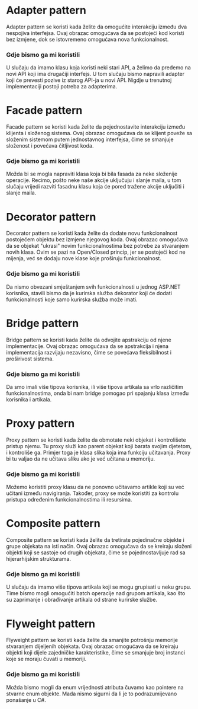 # Adapter pattern

Adapter pattern se koristi kada želite da omogućite interakciju između dva nespojiva interfejsa. 
Ovaj obrazac omogućava da se postojeći kod koristi bez izmjene, dok se istovremeno omogućava nova funkcionalnost.

### Gdje bismo ga mi koristili

U slučaju da imamo klasu koja koristi neki stari API, a želimo da pređemo na novi API koji ima drugačiji interfejs.
U tom slučaju bismo napravili adapter koji će prevesti pozive iz starog API-ja u novi API.
Nigdje u trenutnoj implementaciji postoji potreba za adapterima.

# Facade pattern 

Facade pattern se koristi kada želite da pojednostavite interakciju između klijenta i složenog sistema.
Ovaj obrazac omogućava da se klijent poveže sa složenim sistemom putem jednostavnog interfejsa, čime se smanjuje složenost i povećava čitljivost koda.

### Gdje bismo ga mi koristili

Možda bi se mogla napraviti klasa koja bi bila fasada za neke složenije operacije.
Recimo, pošto neke naše akcije uključuju i slanje maila, u tom slučaju vrijedi razviti 
fasadnu klasu koja će pored tražene akcije uključiti i slanje maila.

# Decorator pattern

Decorator pattern se koristi kada želite da dodate novu funkcionalnost postojećem objektu bez izmjene njegovog koda.
Ovaj obrazac omogućava da se objekat "ukrasi" novim funkcionalnostima bez potrebe za stvaranjem novih klasa.
Ovim se pazi na Open/Closed princip, jer se postojeći kod ne mijenja, već se dodaju nove klase koje proširuju funkcionalnost.

### Gdje bismo ga mi koristili

Da nismo obvezani smještanjem svih funkcionalnosti u jednog ASP.NET korisnika,
stavili bismo da je kurirska služba dekorator koji će dodati funkcionalnosti 
koje samo kurirska služba može imati.

# Bridge pattern

Bridge pattern se koristi kada želite da odvojite apstrakciju od njene implementacije.
Ovaj obrazac omogućava da se apstrakcija i njena implementacija razvijaju nezavisno, čime se povećava fleksibilnost i proširivost sistema.

### Gdje bismo ga mi koristili

Da smo imali više tipova korisnika, ili više tipova artikala sa vrlo različitim funkcionalnostima,
onda bi nam bridge pomogao pri spajanju klasa između korisnika i artikala.

# Proxy pattern

Proxy pattern se koristi kada želite da obmotate neki objekat i kontrolišete pristup njemu.
Tu proxy služi kao parent objekat koji barata svojim djetetom, i kontroliše ga.
Primjer toga je klasa slika koja ima funkciju učitavanja. Proxy bi tu valjao
da ne učitava sliku ako je već učitana u memoriju.

### Gdje bismo ga mi koristili

Možemo koristiti proxy klasu da ne ponovno učitavamo artikle koji su već učitani između navigiranja.
Također, proxy se može koristiti za kontrolu pristupa određenim funkcionalnostima ili resursima.

# Composite pattern

Composite pattern se koristi kada želite da tretirate pojedinačne objekte i grupe objekata na isti način.
Ovaj obrazac omogućava da se kreiraju složeni objekti koji se sastoje od drugih objekata, 
čime se pojednostavljuje rad sa hijerarhijskim strukturama.

### Gdje bismo ga mi koristili

U slučaju da imamo više tipova artikala koji se mogu grupisati u neku grupu.
Time bismo mogli omogućiti batch operacije nad grupom artikala, kao što su zaprimanje i obrađivanje artikala od strane kurirske službe.

# Flyweight pattern
Flyweight pattern se koristi kada želite da smanjite potrošnju memorije stvaranjem dijeljenih objekata.
Ovaj obrazac omogućava da se kreiraju objekti koji dijele zajedničke karakteristike, 
čime se smanjuje broj instanci koje se moraju čuvati u memoriji.

### Gdje bismo ga mi koristili

Možda bismo mogli da enum vrijednosti atributa čuvamo kao pointere na stvarne enum objekte.
Mada nismo sigurni da li je to podrazumijevano ponašanje u C#.






